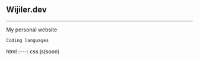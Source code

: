## Wijiler.dev
---------------
My personal website

    Coding languages
  html
  :---:
  css
  js(soon)
  
